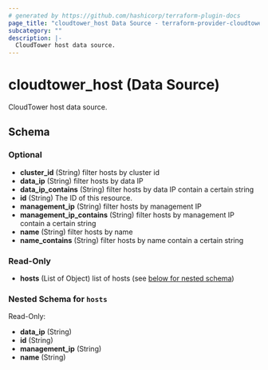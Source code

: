 ```yaml
---
# generated by https://github.com/hashicorp/terraform-plugin-docs
page_title: "cloudtower_host Data Source - terraform-provider-cloudtower"
subcategory: ""
description: |-
  CloudTower host data source.
---
```


# cloudtower_host (Data Source)

CloudTower host data source.



<!-- schema generated by tfplugindocs -->
## Schema

### Optional

- **cluster_id** (String) filter hosts by cluster id
- **data_ip** (String) filter hosts by data IP
- **data_ip_contains** (String) filter hosts by data IP contain a certain string
- **id** (String) The ID of this resource.
- **management_ip** (String) filter hosts by management IP
- **management_ip_contains** (String) filter hosts by management IP contain a certain string
- **name** (String) filter hosts by name
- **name_contains** (String) filter hosts by name contain a certain string

### Read-Only

- **hosts** (List of Object) list of hosts (see [below for nested schema](#nestedatt--hosts))

<a id="nestedatt--hosts"></a>
### Nested Schema for `hosts`

Read-Only:

- **data_ip** (String)
- **id** (String)
- **management_ip** (String)
- **name** (String)


